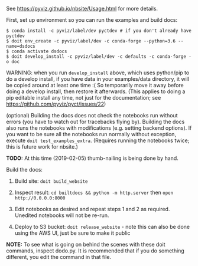See https://pyviz.github.io/nbsite/Usage.html for more details.

First, set up environment so you can run the examples and build docs:

```
$ conda install -c pyviz/label/dev pyctdev # if you don't already have pyctdev
$ doit env_create -c pyviz/label/dev -c conda-forge --python=3.6 --name=dsdocs
$ conda activate dsdocs
$ doit develop_install -c pyviz/label/dev -c defaults -c conda-forge -o doc
```

WARNING: when you run `develop_install` above, which uses python/pip
to do a develop install, if you have data in your examples/data
directory, it will be copied around at least one time :( So
temporarily move it away before doing a develop install, then restore
it afterwards. (This applies to doing a pip editable install any time,
not just for the documentation; see
https://github.com/pyviz/pyct/issues/22)

(optional) Building the docs does not check the notebooks run without errors (you have to watch out for tracebacks flying by). Building the docs also runs the notebooks with modifications (e.g. setting backend options). If you want to be sure all the notebooks run normally without exception, execute `doit test_examples_extra`. (Requires running the notebooks twice; this is future work for nbsite.)

**TODO:** At this time (2019-02-05) thumb-nailing is being done by hand.

Build the docs:

1. Build site: `doit build_website`

2. Inspect result: `cd builtdocs && python -m http.server` then `open http://0.0.0.0:8000`

3. Edit notebooks as desired and repeat steps 1 and 2 as required. Unedited notebooks will not be re-run.

4. Deploy to S3 bucket: `doit release_website` - note this can also be done using the AWS UI, just be sure to make it public

**NOTE:** To see what is going on behind the scenes with these doit commands, inspect dodo.py.
It is recommended that if you do something different, you edit the command in that file.
